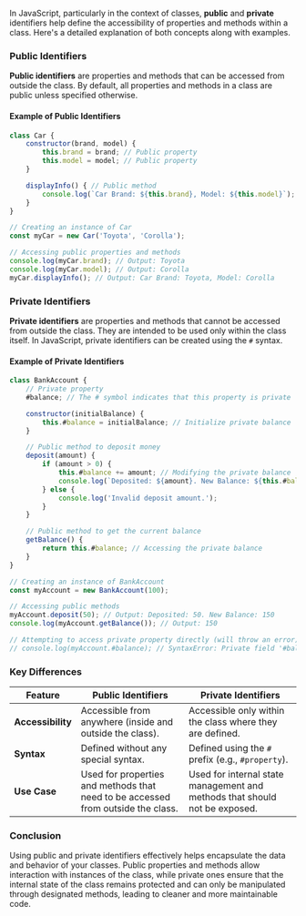In JavaScript, particularly in the context of classes, **public** and **private** identifiers help define the accessibility of properties and methods within a class. Here's a detailed explanation of both concepts along with examples.

### Public Identifiers

**Public identifiers** are properties and methods that can be accessed from outside the class. By default, all properties and methods in a class are public unless specified otherwise.

#### Example of Public Identifiers

```javascript
class Car {
    constructor(brand, model) {
        this.brand = brand; // Public property
        this.model = model; // Public property
    }

    displayInfo() { // Public method
        console.log(`Car Brand: ${this.brand}, Model: ${this.model}`);
    }
}

// Creating an instance of Car
const myCar = new Car('Toyota', 'Corolla');

// Accessing public properties and methods
console.log(myCar.brand); // Output: Toyota
console.log(myCar.model); // Output: Corolla
myCar.displayInfo(); // Output: Car Brand: Toyota, Model: Corolla
```

### Private Identifiers

**Private identifiers** are properties and methods that cannot be accessed from outside the class. They are intended to be used only within the class itself. In JavaScript, private identifiers can be created using the `#` syntax.

#### Example of Private Identifiers

```javascript
class BankAccount {
    // Private property
    #balance; // The # symbol indicates that this property is private

    constructor(initialBalance) {
        this.#balance = initialBalance; // Initialize private balance
    }

    // Public method to deposit money
    deposit(amount) {
        if (amount > 0) {
            this.#balance += amount; // Modifying the private balance
            console.log(`Deposited: ${amount}. New Balance: ${this.#balance}`);
        } else {
            console.log('Invalid deposit amount.');
        }
    }

    // Public method to get the current balance
    getBalance() {
        return this.#balance; // Accessing the private balance
    }
}

// Creating an instance of BankAccount
const myAccount = new BankAccount(100);

// Accessing public methods
myAccount.deposit(50); // Output: Deposited: 50. New Balance: 150
console.log(myAccount.getBalance()); // Output: 150

// Attempting to access private property directly (will throw an error)
// console.log(myAccount.#balance); // SyntaxError: Private field '#balance' must be declared in an enclosing class
```

### Key Differences

| Feature                  | Public Identifiers                               | Private Identifiers                                     |
|--------------------------|--------------------------------------------------|--------------------------------------------------------|
| **Accessibility**        | Accessible from anywhere (inside and outside the class). | Accessible only within the class where they are defined. |
| **Syntax**               | Defined without any special syntax.              | Defined using the `#` prefix (e.g., `#property`).      |
| **Use Case**             | Used for properties and methods that need to be accessed from outside the class. | Used for internal state management and methods that should not be exposed. |

### Conclusion

Using public and private identifiers effectively helps encapsulate the data and behavior of your classes. Public properties and methods allow interaction with instances of the class, while private ones ensure that the internal state of the class remains protected and can only be manipulated through designated methods, leading to cleaner and more maintainable code.